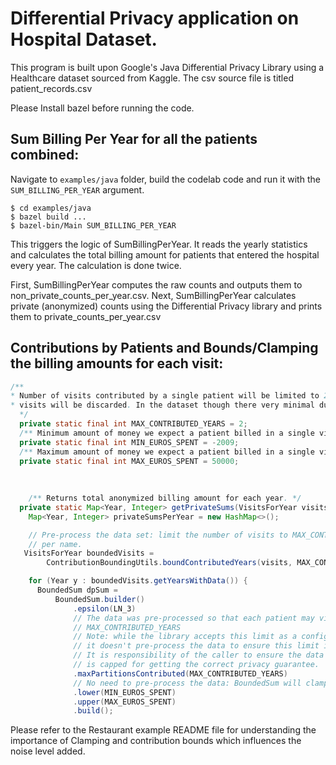 
# Differential Privacy application on Hospital Dataset.

This program is built upon Google's Java Differential Privacy Library using a Healthcare dataset sourced from Kaggle. The csv source file is titled patient_records.csv

Please Install bazel before running the code.
## Sum Billing Per Year for all the patients combined:

Navigate to `examples/java` folder, build the codelab code and run it with the
`SUM_BILLING_PER_YEAR` argument.

```shell
$ cd examples/java
$ bazel build ...
$ bazel-bin/Main SUM_BILLING_PER_YEAR
```

This triggers the logic of SumBillingPerYear. It reads the yearly statistics and calculates the total billing amount for patients that entered the hospital every year. The calculation is done twice.

First, SumBillingPerYear computes the raw counts and outputs them to non_private_counts_per_year.csv.
Next, SumBillingPerYear calculates private (anonymized) counts using the Differential Privacy library and prints them to private_counts_per_year.csv


## Contributions by Patients and Bounds/Clamping the billing amounts for each visit:


```java
/**
* Number of visits contributed by a single patient will be limited to 2. All exceeding
* visits will be discarded. In the dataset though there very minimal duplicate names, so 2 shouuld be good.
  */
  private static final int MAX_CONTRIBUTED_YEARS = 2;
  /** Minimum amount of money we expect a patient billed in a single visit. */
  private static final int MIN_EUROS_SPENT = -2009;
  /** Maximum amount of money we expect a patient billed in a single visit. */
  private static final int MAX_EUROS_SPENT = 50000;
  
  
  
    /** Returns total anonymized billing amount for each year. */
  private static Map<Year, Integer> getPrivateSums(VisitsForYear visits) {
    Map<Year, Integer> privateSumsPerYear = new HashMap<>();

    // Pre-process the data set: limit the number of visits to MAX_CONTRIBUTED_YEARS
    // per name.
   VisitsForYear boundedVisits =
        ContributionBoundingUtils.boundContributedYears(visits, MAX_CONTRIBUTED_YEARS);

    for (Year y : boundedVisits.getYearsWithData()) {
      BoundedSum dpSum =
          BoundedSum.builder()
              .epsilon(LN_3)
              // The data was pre-processed so that each patient may visit the hospital up to
              // MAX_CONTRIBUTED_YEARS
              // Note: while the library accepts this limit as a configurable parameter,
              // it doesn't pre-process the data to ensure this limit is respected.
              // It is responsibility of the caller to ensure the data passed to the library
              // is capped for getting the correct privacy guarantee.
              .maxPartitionsContributed(MAX_CONTRIBUTED_YEARS)
              // No need to pre-process the data: BoundedSum will clamp the input values.
              .lower(MIN_EUROS_SPENT)
              .upper(MAX_EUROS_SPENT)
              .build();
```

Please refer to the Restaurant example README file for understanding the importance of Clamping and contribution bounds which influences the noise level added.

